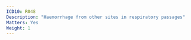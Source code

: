 ```yaml
---
ICD10: R048
Description: "Haemorrhage from other sites in respiratory passages"
Matters: Yes
Weight: 1
---
```


